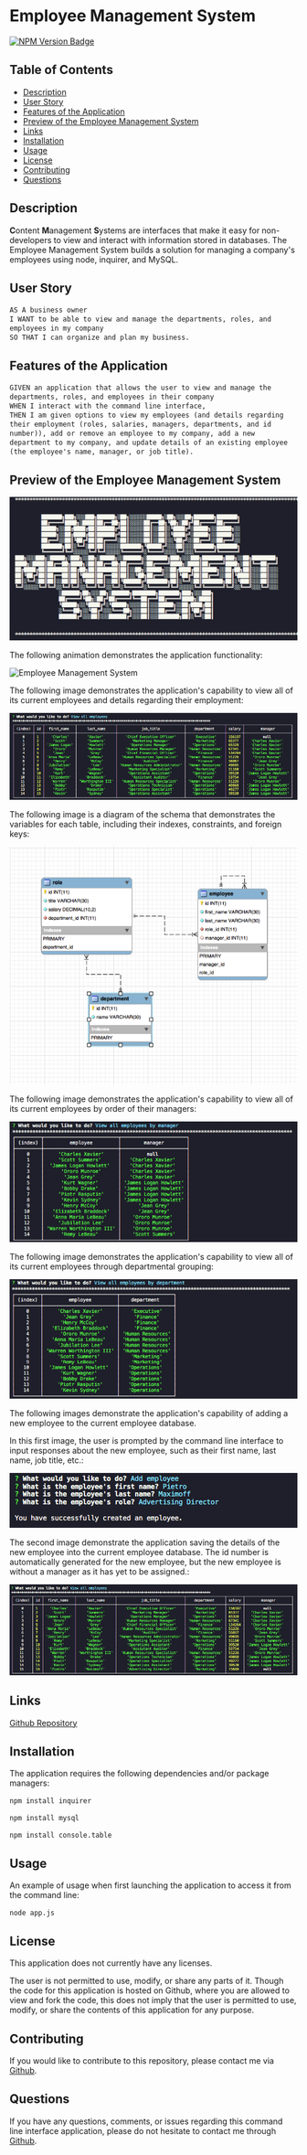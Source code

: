 # Employee Management System

[![NPM Version Badge](https://badge.fury.io/js/%40angular%2Fcore.svg)](https://badge.fury.io/js/%40angular%2Fcore)

## Table of Contents
*  [Description](#description)
*  [User Story](#user-story)
*  [Features of the Application](#features-of-the-application)
*  [Preview of the Employee Management System](#preview-of-the-employee-management-system)
*  [Links](#links)
*  [Installation](#installation)
*  [Usage](#usage)
*  [License](#license)
*  [Contributing](#contributing)
*  [Questions](#questions)

## Description

**C**ontent **M**anagement **S**ystems are interfaces that make it easy for non-developers to view and interact with information stored in databases. The Employee Management System builds a solution for managing a company's employees using node, inquirer, and MySQL.

## User Story
~~~
AS A business owner  
I WANT to be able to view and manage the departments, roles, and employees in my company  
SO THAT I can organize and plan my business.  
~~~

## Features of the Application
~~~
GIVEN an application that allows the user to view and manage the departments, roles, and employees in their company  
WHEN I interact with the command line interface,
THEN I am given options to view my employees (and details regarding their employment (roles, salaries, managers, departments, and id number)), add or remove an employee to my company, add a new department to my company, and update details of an existing employee (the employee's name, manager, or job title).  
~~~

## Preview of the Employee Management System

![Title Card Preview](assets/images/titleCardPreview.png)

The following animation demonstrates the application functionality:

![Employee Management System](https://github.com/rh9891/EmployeeManagementSystem/blob/master/assets/images/employmentManagementPreview.gif)

The following image demonstrates the application's capability to view all of its current employees and details regarding their employment:

![View All Employees Preview](assets/images/viewAllEmployeesPreview.png)

The following image is a diagram of the schema that demonstrates the variables for each table, including their indexes, constraints, and foreign keys:

![Diagram of the company_db Schema](assets/images/diagramOfSchemaPreview.png)

The following image demonstrates the application's capability to view all of its current employees by order of their managers:

![View All Employees By Manager Preview](assets/images/viewEmployeesByManagerPreview.png)

The following image demonstrates the application's capability to view all of its current employees through departmental grouping:

![View All Employees By Department Preview](assets/images/viewAllByDeptPreview.png)

The following images demonstrate the application's capability of adding a new employee to the current employee database.

In this first image, the user is prompted by the command line interface to input responses about the new employee, such as their first name, last name, job title, etc.:

![Add New Employee Preview](assets/images/addEmployeePreview.png)

The second image demonstrate the application saving the details of the new employee into the current employee database. The id number is automatically generated for the new employee, but the new employee is without a manager as it has yet to be assigned.:

![View New Employee Preview](assets/images/viewNewEmployeePreview.png)

## Links

[Github Repository](https://github.com/rh9891/EmployeeManagementSystem)

## Installation

The application requires the following dependencies and/or package managers:
~~~
npm install inquirer
~~~

~~~
npm install mysql
~~~

~~~
npm install console.table
~~~

## Usage

An example of usage when first launching the application to access it from the command line:
~~~
node app.js
~~~

## License

This application does not currently have any licenses.

The user is not permitted to use, modify, or share any parts of it. Though the code for this application is hosted on Github, where you are allowed to view and fork the code, this does not imply that the user is permitted to use, modify, or share the contents of this application for any purpose.

## Contributing

If you would like to contribute to this repository, please contact me via [Github](https://github.com/rh9891).

## Questions

If you have any questions, comments, or issues regarding this command line interface application, please do not hesitate to contact me through [Github](https://github.com/rh9891).